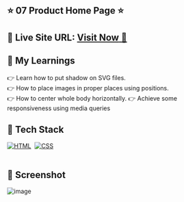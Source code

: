 ## ⭐ 07 Product Home Page ⭐

## 📌 **Live Site URL:** <a href="https://product-hm.netlify.app/">**Visit Now** 🚀</a>


## 📌 My Learnings
👉 Learn how to put shadow on SVG files.<br>
👉 How to place images in proper places using positions.<br>
👉 How to center whole body horizontally.
👉 Achieve some responsiveness using media queries<br>

## 📌 Tech Stack

[![HTML](https://img.shields.io/badge/html5%20-%23E34F26.svg?&style=for-the-badge&logo=html5&logoColor=white)](https://github.com/prakash-naikwadi)&nbsp;
[![CSS](https://img.shields.io/badge/css3%20-%231572B6.svg?&style=for-the-badge&logo=css3&logoColor=white)](https://github.com/prakash-naikwadi)&nbsp;
<br>
<br>

## 📌 Screenshot
![image](./thumbnail.png)
